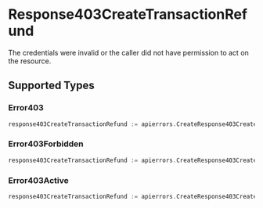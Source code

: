 # Response403CreateTransactionRefund

The credentials were invalid or the caller did not have permission to act on the resource.


## Supported Types

### Error403

```go
response403CreateTransactionRefund := apierrors.CreateResponse403CreateTransactionRefundError403(components.Error403{/* values here */})
```

### Error403Forbidden

```go
response403CreateTransactionRefund := apierrors.CreateResponse403CreateTransactionRefundError403Forbidden(components.Error403Forbidden{/* values here */})
```

### Error403Active

```go
response403CreateTransactionRefund := apierrors.CreateResponse403CreateTransactionRefundError403Active(components.Error403Active{/* values here */})
```

